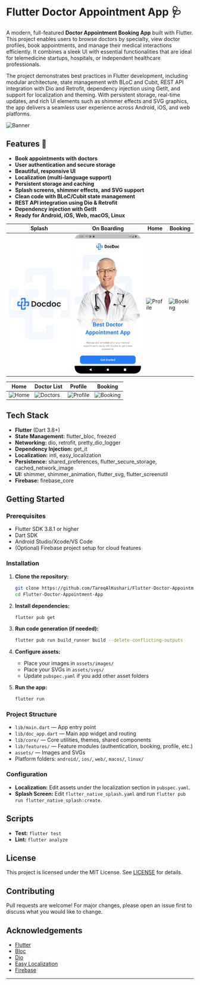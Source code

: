 # Flutter Doctor Appointment App 🩺

A modern, full-featured **Doctor Appointment Booking App** built with Flutter. This project enables users to browse doctors by specialty, view doctor profiles, book appointments, and manage their medical interactions efficiently. It combines a sleek UI with essential functionalities that are ideal for telemedicine startups, hospitals, or independent healthcare professionals.

The project demonstrates best practices in Flutter development, including modular architecture, state management with BLoC and Cubit, REST API integration with Dio and Retrofit, dependency injection using GetIt, and support for localization and theming. With persistent storage, real-time updates, and rich UI elements such as shimmer effects and SVG graphics, the app delivers a seamless user experience across Android, iOS, and web platforms.

![Banner](https://raw.githubusercontent.com/TareqAlKushari/Flutter-Doctor-Appointment-App/main/assets/images/banner.png)

## Features 📱

- **Book appointments with doctors**
- **User authentication and secure storage**
- **Beautiful, responsive UI**
- **Localization (multi-language support)**
- **Persistent storage and caching**
- **Splash screens, shimmer effects, and SVG support**
- **Clean code with BLoC/Cubit state management**
- **REST API integration using Dio & Retrofit**
- **Dependency injection with GetIt**
- **Ready for Android, iOS, Web, macOS, Linux**


| Splash                               | On Boarding                                | Home                                       | Booking                                    |
| ------------------------------------ | ------------------------------------------ | ------------------------------------------ | ------------------------------------------ |
| ![Splash](assets/images/splash.png)  | ![](assets/Screenshot_20250624_133525.png) | ![Profile](assets/screenshots/profile.png) | ![Booking](assets/screenshots/booking.png) |

| Home                                 | Doctor List                                | Profile                                    | Booking                                    |
| ------------------------------------ | ------------------------------------------ | ------------------------------------------ | ------------------------------------------ |
| ![Home](assets/screenshots/home.png) | ![Doctors](assets/screenshots/doctors.png) | ![Profile](assets/screenshots/profile.png) | ![Booking](assets/screenshots/booking.png) |


## Tech Stack

- **Flutter** (Dart 3.8+)
- **State Management:** flutter_bloc, freezed
- **Networking:** dio, retrofit, pretty_dio_logger
- **Dependency Injection:** get_it
- **Localization:** intl, easy_localization
- **Persistence:** shared_preferences, flutter_secure_storage, cached_network_image
- **UI:** shimmer, shimmer_animation, flutter_svg, flutter_screenutil
- **Firebase:** firebase_core

## Getting Started

### Prerequisites

- Flutter SDK 3.8.1 or higher
- Dart SDK
- Android Studio/Xcode/VS Code
- (Optional) Firebase project setup for cloud features

### Installation

1. **Clone the repository:**
   ```bash
   git clone https://github.com/TareqAlKushari/Flutter-Doctor-Appointment-App.git
   cd Flutter-Doctor-Appointment-App
   ```

2. **Install dependencies:**
   ```bash
   flutter pub get
   ```

3. **Run code generation (if needed):**
   ```bash
   flutter pub run build_runner build --delete-conflicting-outputs
   ```

4. **Configure assets:**
   - Place your images in `assets/images/`
   - Place your SVGs in `assets/svgs/`
   - Update `pubspec.yaml` if you add other asset folders

5. **Run the app:**
   ```bash
   flutter run
   ```

### Project Structure

- `lib/main.dart` — App entry point
- `lib/doc_app.dart` — Main app widget and routing
- `lib/core/` — Core utilities, themes, shared components
- `lib/features/` — Feature modules (authentication, booking, profile, etc.)
- `assets/` — Images and SVGs
- Platform folders: `android/`, `ios/`, `web/`, `macos/`, `linux/`

### Configuration

- **Localization:** Edit assets under the localization section in `pubspec.yaml`.
- **Splash Screen:** Edit `flutter_native_splash.yaml` and run `flutter pub run flutter_native_splash:create`.

## Scripts

- **Test:** `flutter test`
- **Lint:** `flutter analyze`

## License

This project is licensed under the MIT License. See [LICENSE](LICENSE) for details.

## Contributing

Pull requests are welcome! For major changes, please open an issue first to discuss what you would like to change.

## Acknowledgements

- [Flutter](https://flutter.dev/)
- [Bloc](https://bloclibrary.dev/#/)
- [Dio](https://pub.dev/packages/dio)
- [Easy Localization](https://pub.dev/packages/easy_localization)
- [Firebase](https://firebase.flutter.dev/)

---
